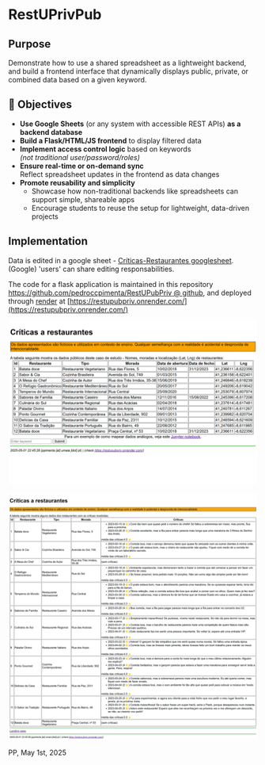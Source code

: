 # RestUPrivPub

## Purpose
Demonstrate how to use a shared spreadsheet as a lightweight backend, and build a frontend interface that dynamically displays public, private, or combined data based on a given keyword.

## 🎯 Objectives

- **Use Google Sheets** (or any system with accessible REST APIs) **as a backend database**
- **Build a Flask/HTML/JS frontend** to display filtered data
- **Implement access control logic** based on keywords  
  _(not traditional user/password/roles)_
- **Ensure real-time or on-demand sync**  
  Reflect spreadsheet updates in the frontend as data changes
- **Promote reusability and simplicity**
  - Showcase how non-traditional backends like spreadsheets can support simple, shareable apps
  - Encourage students to reuse the setup for lightweight, data-driven projects


## Implementation
Data is edited in a google sheet - [Críticas-Restaurantes googlesheet](https://docs.google.com/spreadsheets/d/169a3ZNxygZSub9qWiAHeCG1QPu7XO37xH8-ubm54a0k/edit?usp=sharing). (Google) 'users' can share editing responsabilities.

The code for a flask application is maintained in this repository [https://github.com/pedroccpimenta/RestUPubPriv @ github](https://github.com/pedroccpimenta/RestUPubPriv), and deployed through [render](render.com) at [https://restupubpriv.onrender.com/](https://restupubpriv.onrender.com/)


![screenshot](./pics/screencapture-127-0-0-1-5000-landing.png)


![screenshot2](./pics/screencapture-127-0-0-1-5000-page1.png)

PP, May 1st, 2025